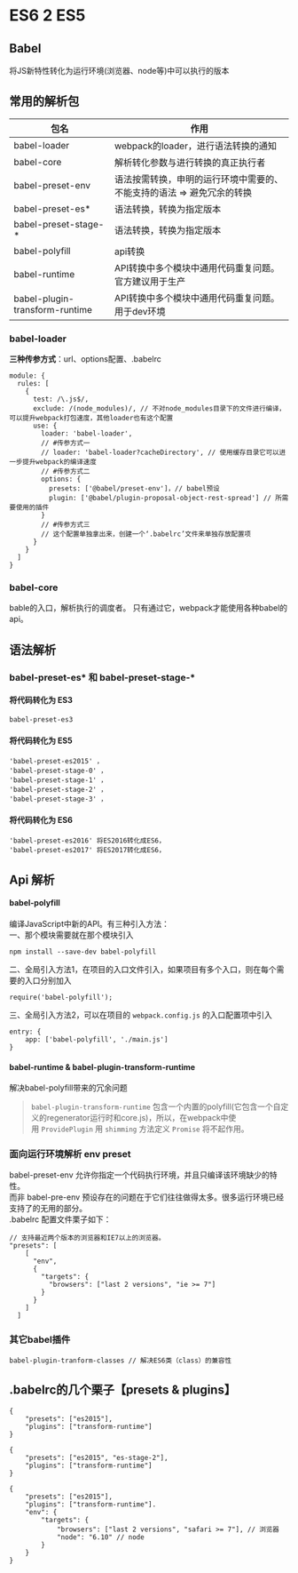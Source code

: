 # ES6 2 ES5

<a name="ytnags"></a>
## [](#ytnags)Babel 
将JS新特性转化为运行环境(浏览器、node等)中可以执行的版本

<a name="wmbmai"></a>
## [](#wmbmai)常用的解析包
| 包名 | 作用 |
| --- | --- |
| babel-loader | webpack的loader，进行语法转换的通知 |
| babel-core | 解析转化参数与进行转换的真正执行者 |
| babel-preset-env | 语法按需转换，申明的运行环境中需要的、不能支持的语法 => 避免冗余的转换 |
| babel-preset-es* | 语法转换，转换为指定版本 |
| babel-preset-stage-* | 语法转换，转换为指定版本 |
| babel-polyfill | api转换 |
| babel-runtime | API转换中多个模块中通用代码重复问题。官方建议用于生产 |
| babel-plugin-transform-runtime | API转换中多个模块中通用代码重复问题。用于dev环境 |

<a name="babel-loader"></a>
### [](#babel-loader)babel-loader
**三种传参方式**：url、options配置、.babelrc

```
module: {
  rules: [
    {
      test: /\.js$/,
      exclude: /(node_modules)/, // 不对node_modules目录下的文件进行编译，可以提升webpack打包速度，其他loader也有这个配置
      use: {
        loader: 'babel-loader',
        // #传参方式一
        // loader: 'babel-loader?cacheDirectory', // 使用缓存目录它可以进一步提升webpack的编译速度
        // #传参方式二
        options: { 
          presets: ['@babel/preset-env']，// babel预设
          plugin: ['@babel/plugin-proposal-object-rest-spread'] // 所需要使用的插件
        }
        // #传参方式三
        // 这个配置单独拿出来，创建一个‘.babelrc’文件来单独存放配置项
      }
    }
  ]
}
```

<a name="ftf1zf"></a>
### [](#ftf1zf)babel-core
bable的入口，解析执行的调度者。 只有通过它，webpack才能使用各种babel的api。

<a name="qopzki"></a>
## [](#qopzki)语法解析
<a name="49180d8e"></a>
### [](#babel-preset-es-和-babel-preset-stage)babel-preset-es* 和 babel-preset-stage-*
<a name="f194abe9"></a>
#### [](#将代码转化为-es3)将代码转化为 ES3
```
babel-preset-es3
```

<a name="c2782ca5"></a>
#### [](#将代码转化为-es5)将代码转化为 ES5
```
'babel-preset-es2015' ，
'babel-preset-stage-0' ，
'babel-preset-stage-1' ，
'babel-preset-stage-2' ，
'babel-preset-stage-3' ，
```

<a name="ba847e11"></a>
#### [](#将代码转化为-es6)将代码转化为 ES6
```
'babel-preset-es2016' 将ES2016转化成ES6，
'babel-preset-es2017' 将ES2017转化成ES6，
```

<a name="76rubt"></a>
## [](#76rubt)Api 解析
<a name="babel-polyfill"></a>
#### [](#babel-polyfill)babel-polyfill
编译JavaScript中新的API。有三种引入方法：<br />一、那个模块需要就在那个模块引入
```
npm install --save-dev babel-polyfill
```
二、全局引入方法1，在项目的入口文件引入，如果项目有多个入口，则在每个需要的入口分别加入
```
require('babel-polyfill');
```
三、全局引入方法2，可以在项目的 `webpack.config.js` 的入口配置项中引入
```
entry: {
    app: ['babel-polyfill', './main.js']
}
```

<a name="pdaomo"></a>
#### [](#pdaomo)babel-runtime & babel-plugin-transform-runtime
解决babel-polyfill带来的冗余问题
> `babel-plugin-transform-runtime` 包含一个内置的polyfill(它包含一个自定义的regenerator运行时和core.js)，所以，在webpack中使用 `ProvidePlugin` 用 `shimming` 方法定义 `Promise` 将不起作用。



<a name="2yfgnw"></a>
### [](#2yfgnw)面向运行环境解析 env preset
babel-preset-env 允许你指定一个代码执行环境，并且只编译该环境缺少的特性。<br />而非 babel-pre-env 预设存在的问题在于它们往往做得太多。很多运行环境已经支持了的无用的部分。<br />.babelrc 配置文件栗子如下：
```
// 支持最近两个版本的浏览器和IE7以上的浏览器。
"presets": [
    [
      "env",
      {
        "targets": {
          "browsers": ["last 2 versions", "ie >= 7"]
        }
      }
    ]
  ]
```

<a name="29b30175"></a>
### [](#其它babel插件)其它babel插件
```
babel-plugin-tranform-classes // 解决ES6类（class）的兼容性
```


<a name="fkrszm"></a>
## [](#fkrszm).babelrc的几个栗子【presets & plugins】
```
{
    "presets": ["es2015"],
    "plugins": ["transform-runtime"]
}
```

```
{
    "presets": ["es2015", "es-stage-2"],
    "plugins": ["transform-runtime"]
}
```

```
{
    "presets": ["es2015"],
    "plugins": ["transform-runtime"].
    "env": {
        "targets": {
            "browsers": ["last 2 versions", "safari >= 7"], // 浏览器
            "node": "6.10" // node 
        }
    }
}
```

